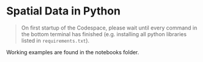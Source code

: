 # Spatial Data in Python

> On first startup of the Codespace, please wait until every command in the bottom terminal has finished (e.g. installing all python libraries listed in `requirements.txt`).

Working examples are found in the notebooks folder.